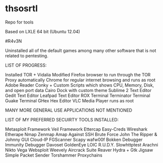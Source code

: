 thsosrtl
========

Repo for tools

Based on LXLE 64 bit (Ubuntu 12.04)

#R4v3N

Uninstalled all of the default games among many other software that is not related to pentesting.

LIST OF PROGRESS:

Installed TOR + Vidalia
Modified Firefox browser to run through the TOR Proxy automatically
Chrome for regular internet browsing and runs as root
Adobe Reader
Conky + Custom Scripts which shows CPU, Memory, Disk, and open port data
Cairo Dock with custom theme
Sublime 2 Text Editor
Gedit Text Editor
Leafpad Text Editor
ROX Terminal
Terminator Terminal
Guake Terminal
GHex Hex Editor
VLC Media Player runs as root

MANY MORE GENERAL USE APPLICATIONS NOT MENTIONED

LIST OF MY PREFERRED SECUIRTY TOOLS INSTALLED:

Metasploit Framework
Veil Framework
Ettercap
Easy-Creds
Wireshark
Etherape
Nmap
Zenmap
Amap
Against SSH Brute Force
John The Ripper & Johnny GUI
Cloud-IP
FGScanner
Scapy
wafw00f
Bokken Debugger
Immunity Debugger
Davoset
GoldenEye
LOIC
R.U.D.Y.
Slowhttptest
Arachni
Nikto
Vega
Websploit
Weevely
Aircrack Suite
Reaver
Hydra + Gtk
Jigsaw
Simple Packet Sender
Torshammer
Proxychains
